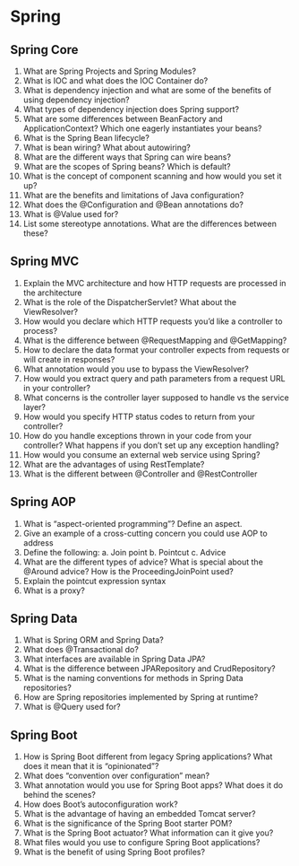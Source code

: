 # Spring

## Spring Core
1.	What are Spring Projects and Spring Modules?
2.	What is IOC and what does the IOC Container do?
3.	What is dependency injection and what are some of the benefits of using dependency injection?
4.	What types of dependency injection does Spring support?
5.	What are some differences between BeanFactory and ApplicationContext? Which one eagerly instantiates your beans?
6.	What is the Spring Bean lifecycle?
7.	What is bean wiring? What about autowiring?
8.	What are the different ways that Spring can wire beans?
9.	What are the scopes of Spring beans? Which is default?
10.	What is the concept of component scanning and how would you set it up?
11.	What are the benefits and limitations of Java configuration?
12.	What does the @Configuration and @Bean annotations do?
13.	What is @Value used for?
14.	List some stereotype annotations. What are the differences between these?

## Spring MVC
1.	Explain the MVC architecture and how HTTP requests are processed in the architecture
2.	What is the role of the DispatcherServlet? What about the ViewResolver?
3.	How would you declare which HTTP requests you’d like a controller to process?
4.	What is the difference between @RequestMapping and @GetMapping?
5.	How to declare the data format your controller expects from requests or will create in responses?
6.	What annotation would you use to bypass the ViewResolver?
7.	How would you extract query and path parameters from a request URL in your controller?
8.	What concerns is the controller layer supposed to handle vs the service layer?
9.	How would you specify HTTP status codes to return from your controller?
10.	How do you handle exceptions thrown in your code from your controller? What happens if you don’t set up any exception handling?
11.	How would you consume an external web service using Spring?
12.	What are the advantages of using RestTemplate?
13. What is the different between @Controller and @RestController

## Spring AOP
1.	What is “aspect-oriented programming”? Define an aspect.
2.	Give an example of a cross-cutting concern you could use AOP to address
3.	Define the following:
	a.	Join point
	b.	Pointcut
	c.	Advice
4.	What are the different types of advice? What is special about the @Around advice? How is the ProceedingJoinPoint used?
5.	Explain the pointcut expression syntax
6.	What is a proxy?

## Spring Data
1.	What is Spring ORM and Spring Data?
2.	What does @Transactional do? 
3.	What interfaces are available in Spring Data JPA?
4.	What is the difference between JPARepository and CrudRepository?
5.	What is the naming conventions for methods in Spring Data repositories?
6.	How are Spring repositories implemented by Spring at runtime?
7.	What is @Query used for?

## Spring Boot
1.	How is Spring Boot different from legacy Spring applications? What does it mean that it is “opinionated”?
2.	What does “convention over configuration” mean?
3.	What annotation would you use for Spring Boot apps? What does it do behind the scenes?
4.	How does Boot’s autoconfiguration work?
5.	What is the advantage of having an embedded Tomcat server?
6.	What is the significance of the Spring Boot starter POM?
7.	What is the Spring Boot actuator? What information can it give you?
8.	What files would you use to configure Spring Boot applications?
9.	What is the benefit of using Spring Boot profiles?